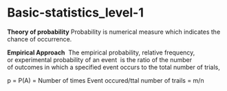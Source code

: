 # Basic-statistics_level-1

**Theory of probability**
Probability is numerical measure which indicates the chance of occurrence.

**Empirical Approach**
 The empirical probability, relative frequency, or experimental probability of an event 
is the ratio of the number of outcomes in which a specified event occurs to the total number of trials,

p = P(A) =  Number of times Event occured/ttal number of trails = m/n


